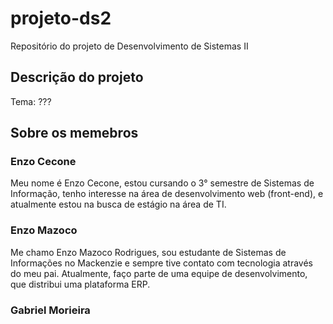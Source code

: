 # projeto-ds2
Repositório do projeto de Desenvolvimento de Sistemas II

## Descrição do projeto

Tema: ???

## Sobre os memebros

### Enzo Cecone
  Meu nome é Enzo Cecone, estou cursando o 3° semestre de Sistemas de Informação, tenho interesse na área de desenvolvimento web (front-end), e atualmente estou na busca de estágio na área de TI.
### Enzo Mazoco
  Me chamo Enzo Mazoco Rodrigues, sou estudante de Sistemas de Informações no Mackenzie e sempre tive contato com tecnologia através do meu pai. Atualmente, faço parte de uma equipe de desenvolvimento, que distribui uma plataforma ERP.
### Gabriel Morieira
